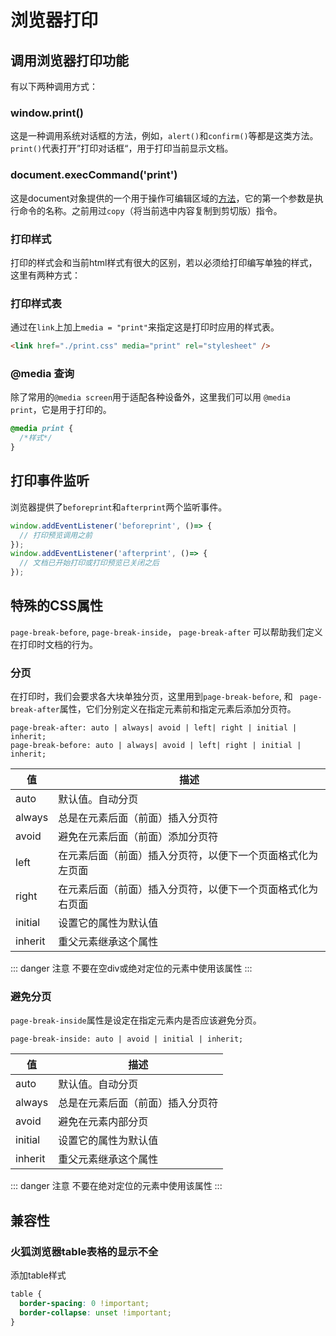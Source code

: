 # 浏览器打印


## 调用浏览器打印功能
有以下两种调用方式：

### window.print()

这是一种调用系统对话框的方法，例如，`alert()`和`confirm()`等都是这类方法。
`print()`代表打开”打印对话框“，用于打印当前显示文档。

### document.execCommand('print')

这是document对象提供的一个用于操作可编辑区域的[方法](https://developer.mozilla.org/en-US/docs/Web/API/Document/execCommand)，它的第一个参数是执行命令的名称。之前用过`copy`（将当前选中内容复制到剪切版）指令。

### 打印样式

打印的样式会和当前html样式有很大的区别，若以必须给打印编写单独的样式，这里有两种方式：

### 打印样式表

通过在`link`上加上`media = "print"`来指定这是打印时应用的样式表。

```html
<link href="./print.css" media="print" rel="stylesheet" />
```

### @media 查询

除了常用的`@media screen`用于适配各种设备外，这里我们可以用 `@media print`，它是用于打印的。


```css
@media print {
  /*样式*/
}
```

## 打印事件监听

浏览器提供了`beforeprint`和`afterprint`两个监听事件。

```js
window.addEventListener('beforeprint', ()=> {
  // 打印预览调用之前
});
window.addEventListener('afterprint', ()=> {
  // 文档已开始打印或打印预览已关闭之后
});
```

## 特殊的CSS属性

`page-break-before`, `page-break-inside`， `page-break-after` 可以帮助我们定义在打印时文档的行为。

### 分页

在打印时，我们会要求各大块单独分页，这里用到`page-break-before`, 和 ` page-break-after`属性，它们分别定义在指定元素前和指定元素后添加分页符。

```
page-break-after: auto | always| avoid | left| right | initial | inherit;
page-break-before: auto | always| avoid | left| right | initial | inherit;
```

| 值 | 描述 |
|---------|---------|
|auto|	默认值。自动分页|
|always| 总是在元素后面（前面）插入分页符|
|avoid|避免在元素后面（前面）添加分页符|
|left| 在元素后面（前面）插入分页符，以便下一个页面格式化为左页面	|
|right	|在元素后面（前面）插入分页符，以便下一个页面格式化为右页面|
|initial|设置它的属性为默认值|
|inherit|重父元素继承这个属性|


::: danger 注意
不要在空div或绝对定位的元素中使用该属性
:::

### 避免分页

`page-break-inside`属性是设定在指定元素内是否应该避免分页。

```
page-break-inside: auto | avoid | initial | inherit;
```

| 值 | 描述 |
|---------|---------|
|auto|	默认值。自动分页|
|always| 总是在元素后面（前面）插入分页符|
|avoid|避免在元素内部分页|
|initial|设置它的属性为默认值|
|inherit|重父元素继承这个属性|

::: danger 注意
不要在绝对定位的元素中使用该属性
:::

## 兼容性

### 火狐浏览器table表格的显示不全

添加table样式

```css
table {
  border-spacing: 0 !important;
  border-collapse: unset !important;
}
```
